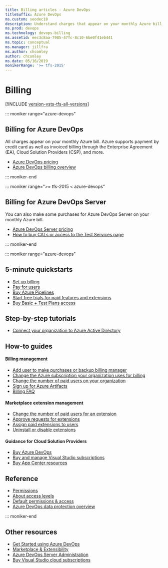 ```yaml
---
title: Billing articles - Azure DevOps
titleSuffix: Azure DevOps
ms.custom: seodec18
description: Understand charges that appear on your monthly Azure bill, that support Enterprise Agreement (EA), Cloud Solution Provider (CSP), Licensing, and Direct/Pay-As-You-Go Azure subscriptions.  
ms.prod: devops
ms.technology: devops-billing
ms.assetid: eec3c8aa-7985-47fc-8c10-6be0f41eb441
ms.topic: conceptual
ms.manager: jillfra
ms.author: chcomley
author: chcomley
ms.date: 05/16/2019
monikerRange: '>= tfs-2015'
---
```


# Billing 

[!INCLUDE [version-vsts-tfs-all-versions](../../_shared/version-vsts-tfs-all-versions.md)]

::: moniker range="azure-devops"

## Billing for Azure DevOps

All charges appear on your monthly Azure bill. Azure supports payment by credit card as well as invoiced billing through the Enterprise Agreement (EA), Cloud Solution Providers (CSP), and more.

* [Azure DevOps pricing](https://azure.microsoft.com/pricing/details/devops/azure-devops-services/)
* [Azure DevOps billing overview](overview.md)

::: moniker-end

::: moniker range=">= tfs-2015 < azure-devops"

## Billing for Azure DevOps Server  

You can also make some purchases for Azure DevOps Server on your monthly Azure bill.  

* [Azure DevOps Server pricing](https://visualstudio.microsoft.com/team-services/tfs-pricing/)
* [How to buy CALs or access to the Test Services page](buy-access-tfs-test-hub.md)

::: moniker-end

::: moniker range="azure-devops"

## 5-minute quickstarts  

* [Set up billing](set-up-billing-for-your-organization-vs.md)
* [Pay for users](buy-basic-access-add-users.md)
* [Buy Azure Pipelines](buy-more-build-vs.md)
* [Start free trials for paid features and extensions](try-additional-features-vs.md)
* [Buy Basic + Test Plans access](buy-basic-plus-test-plans.md)

## Step-by-step tutorials

* [Connect your organization to Azure Active Directory](../accounts/connect-organization-to-azure-ad.md)

## How-to guides

#### Billing management

* [Add user to make purchases or backup billing manager](add-backup-billing-managers.md)
* [Change the Azure subscription your organization uses for billing](change-azure-subscription.md)
* [Change the number of paid users on your organization](buy-basic-access-add-users.md)
* [Sign up for Azure Artifacts](../../artifacts/sign-up-azure-artifacts.md)
* [Billing FAQ](billing-faq.md)

#### Marketplace extension management

* [Change the number of paid users for an extension](buy-basic-access-add-users.md)
* [Approve requests for extensions](../../marketplace/approve-extensions.md?toc=/azure/devops/billing/toc.json&bc=/azure/devops/billing/breadcrumb/toc.json&view=azure-devops)
* [Assign paid extensions to users](../../marketplace/assign-paid-extensions.md?toc=/azure/devops/billing/toc.json&bc=/azure/devops/billing/breadcrumb/toc.json&view=azure-devops)
* [Uninstall or disable extensions](../../marketplace/uninstall-disable-extensions.md?toc=/azure/devops/billing/toc.json&bc=/azure/devops/billing/breadcrumb/toc.json&view=azure-devops)

#### Guidance for Cloud Solution Providers

* [Buy Azure DevOps](csp/buy-csp-azure-devops.md)
* [Buy and manage Visual Studio subscriptions](/visualstudio/subscriptions/vscloud-csp)
* [Buy App Center resources](csp/buy-vs-app-center.md)

## Reference

* [Permissions](../security/index.md?toc=/azure/devops/billing/toc.json&bc=/azure/devops/billing/breadcrumb/toc.json&view=azure-devops)
* [About access levels](../security/access-levels.md?toc=/azure/devops/billing/toc.json&bc=/azure/devops/billing/breadcrumb/toc.json&view=azure-devops)
* [Default permissions & access](../security/permissions-access.md?toc=/azure/devops/billing/toc.json&bc=/azure/devops/billing/breadcrumb/toc.json&view=azure-devops)
* [Azure DevOps data protection overview](../../organizations/security/data-protection.md?toc=/azure/devops/organizations/billing/toc.json&bc=/azure/devops/organizations/billing/breadcrumb/toc.json)

::: moniker-end

## Other resources

- [Get Started using Azure DevOps](../../get-started/index.md)
- [Marketplace & Extensibility](../../marketplace-extensibility/index.md)
- [Azure DevOps Server Administration](/azure/devops/server/server/index)
- [Buy Visual Studio cloud subscriptions](/visualstudio/subscriptions/vscloud-overview)

